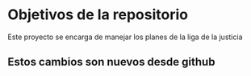 # Objetivos de la repositorio

Este proyecto se encarga de manejar los planes de la liga de la justicia
## Estos cambios son nuevos desde github


